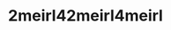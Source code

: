 ---
title: 2meirl42meirl4meirl
crosslinks:
- SanctionedSuicide
- livven
- 2meirl4meirl
- MadeOfStyrofoam
- ReallyWackyTicTacs
- gatekeeping
- 2meirl42meirl42meirl4meirl
- xkcd
- surrealmemes
- SuicideWatch
- explainlikeimfive
- teenagers
- depression_memes
- furry_irl
- DarkNetMarkets
- wowthanksimcured
- sadcringe
- depression
- anime
- MakeNewFriendsHere
---